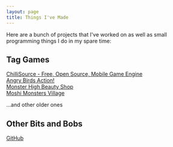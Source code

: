 ```yaml
---
layout: page
title: Things I've Made
---
```


Here are a bunch of projects that I've worked on as well as small programming things I do in my spare time: 


## Tag Games

[ChilliSource - Free, Open Source, Mobile Game Engine](https://www.chillisourceengine.com/)     
[Angry Birds Action!](https://www.tag-games.com/angry-birds-action)  
[Monster High Beauty Shop](https://www.tag-games.com/monster-high-beauty-shop)  
[Moshi Monsters Village](https://www.tag-games.com/moshi-monsters)  

...and other older ones 


## Other Bits and Bobs

[GitHub](https://github.com/RevDownie)


